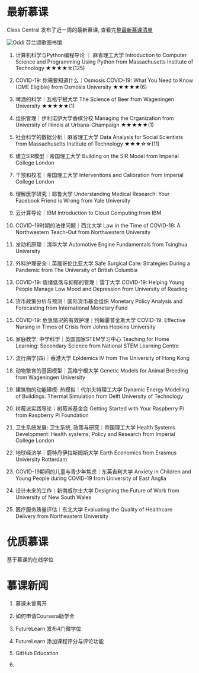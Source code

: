 # 最新慕课

Class Central 发布了近一周的最新慕课, 查看完整[最新慕课清单](https://www.classcentral.com/list/new-moocs-issue-2-1kq9p5foopnn)

![Oddi](https://user-images.githubusercontent.com/28687848/83986234-a5b7bc00-a96e-11ea-99b0-67f4226b37c1.jpeg)
芬兰颂歌图书馆

1. 计算机科学与Python编程导论 ｜ 麻省理工大学
Introduction to Computer Science and Programming Using Python from Massachusetts Institute of Technology ★★★★☆(125)

2. COVID-19: 你需要知道什么｜Osmosis
COVID-19: What You Need to Know (CME Eligible) from Osmosis University ★★★★★(6)

3. 啤酒的科学｜瓦格宁根大学
The Science of Beer from Wageningen University ★★★★★(1)

4. 组织管理｜伊利诺伊大学香槟分校
Managing the Organization from University of Illinois at Urbana-Champaign ★★★★★(1)

5. 社会科学的数据分析｜麻省理工大学
Data Analysis for Social Scientists from Massachusetts Institute of Technology ★★★☆☆(11)

6. 建立SIR模型｜帝国理工大学
Building on the SIR Model from Imperial College London

7. 干预和校准｜帝国理工大学
Interventions and Calibration from Imperial College London

8. 理解医学研究｜耶鲁大学
Understanding Medical Research: Your Facebook Friend is Wrong from Yale University

9. 云计算导论｜IBM
Introduction to Cloud Computing from IBM

10. COVID-19时期的法律问题｜西北大学
Law in the Time of COVID-19: A Northwestern Teach-Out from Northwestern University

11. 发动机原理｜清华大学
Automotive Engine Fundamentals from Tsinghua University

12. 外科护理安全｜英属哥伦比亚大学
Safe Surgical Care: Strategies During a Pandemic from The University of British Columbia

13. COVID-19: 情绪低落与抑郁的管理｜雷丁大学
COVID-19: Helping Young People Manage Low Mood and Depression from University of Reading

14. 货币政策分析与预测｜国际货币基金组织
Monetary Policy Analysis and Forecasting from International Monetary Fund

15. COVID-19: 危急情况的有效护理｜约翰霍普金斯大学
COVID-19: Effective Nursing in Times of Crisis from Johns Hopkins University

16. 家庭教学: 中学科学｜英国国家STEM学习中心
Teaching for Home Learning: Secondary Science from National STEM Learning Centre

17. 流行病学(四)｜香港大学
Epidemics IV from The University of Hong Kong

18. 动物繁育的基因模型｜瓦格宁根大学
Genetic Models for Animal Breeding from Wageningen University

19. 建筑物的动能建模: 热模拟｜代尔夫特理工大学
Dynamic Energy Modelling of Buildings: Thermal Simulation from Delft University of Technology

20. 树莓派实践导论｜树莓派基金会
Getting Started with Your Raspberry Pi from Raspberry Pi Foundation

21. 卫生系统发展: 卫生系统, 政策与研究｜帝国理工大学
Health Systems Development: Health systems, Policy and Research from Imperial College London

22. 地球经济学｜鹿特丹伊拉斯姆斯大学
Earth Economics from Erasmus University Rotterdam

23. COVID-19期间的儿童与青少年焦虑｜东英吉利大学
Anxiety in Children and Young People during COVID-19 from University of East Anglia

24. 设计未来的工作｜新南威尔士大学
Designing the Future of Work from University of New South Wales

25. 医疗服务质量评估｜东北大学
Evaluating the Quality of Healthcare Delivery from Northeastern University


# 优质慕课

基于慕课的在线学位


# 慕课新闻


1. 慕课未曾离开

2. 如何申请Coursera助学金

3. FutureLearn 发布4门微学位

4. FutureLearn 添加课程评分与评论功能

5. GitHub Education

6. 
